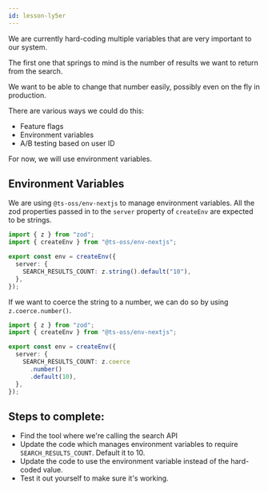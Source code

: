 ```yaml
---
id: lesson-ly5er
---
```


We are currently hard-coding multiple variables that are very important to our system.

The first one that springs to mind is the number of results we want to return from the search.

We want to be able to change that number easily, possibly even on the fly in production.

There are various ways we could do this:

- Feature flags
- Environment variables
- A/B testing based on user ID

For now, we will use environment variables.

## Environment Variables

We are using `@ts-oss/env-nextjs` to manage environment variables. All the zod properties passed in to the `server` property of `createEnv` are expected to be strings.

```ts
import { z } from "zod";
import { createEnv } from "@ts-oss/env-nextjs";

export const env = createEnv({
  server: {
    SEARCH_RESULTS_COUNT: z.string().default("10"),
  },
});
```

If we want to coerce the string to a number, we can do so by using `z.coerce.number()`.

```ts
import { z } from "zod";
import { createEnv } from "@ts-oss/env-nextjs";

export const env = createEnv({
  server: {
    SEARCH_RESULTS_COUNT: z.coerce
      .number()
      .default(10),
  },
});
```

## Steps to complete:

- Find the tool where we're calling the search API
- Update the code which manages environment variables to require `SEARCH_RESULTS_COUNT`. Default it to 10.
- Update the code to use the environment variable instead of the hard-coded value.
- Test it out yourself to make sure it's working.
